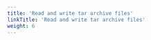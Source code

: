 ```yaml
---
title: 'Read and write tar archive files'
linkTitle: 'Read and write tar archive files'
weight: 6
---
```

